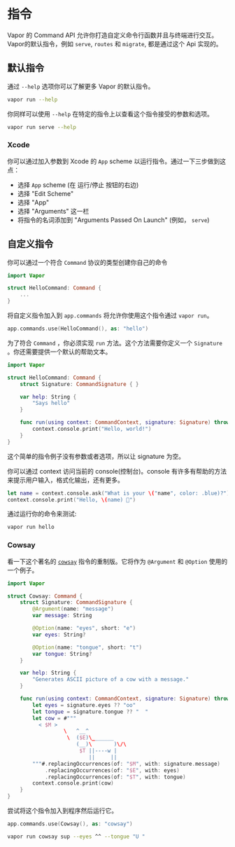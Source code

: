 # 指令

Vapor 的 Command API 允许你打造自定义命令行函数并且与终端进行交互。Vapor的默认指令，例如 `serve`, `routes` 和 `migrate`, 都是通过这个 Api 实现的。

## 默认指令

通过 `--help` 选项你可以了解更多 Vapor 的默认指令。

```sh
vapor run --help
```

你同样可以使用 `--help` 在特定的指令上以查看这个指令接受的参数和选项。

```sh
vapor run serve --help
```

### Xcode

你可以通过加入参数到 Xcode 的  `App` scheme 以运行指令。通过一下三步做到这点：

- 选择 `App` scheme (在 运行/停止 按钮的右边)
- 选择 "Edit Scheme"
- 选择 "App"
- 选择 "Arguments" 这一栏
- 将指令的名词添加到 "Arguments Passed On Launch" (例如， `serve`)

## 自定义指令

你可以通过一个符合 `Command` 协议的类型创建你自己的命令

```swift
import Vapor

struct HelloCommand: Command { 
	...
}
```

将自定义指令加入到 `app.commands` 将允许你使用这个指令通过 `vapor run`。

```swift
app.commands.use(HelloCommand(), as: "hello")
```

为了符合 `Command` ，你必须实现 `run` 方法。这个方法需要你定义一个 `Signature` 。你还需要提供一个默认的帮助文本。

```swift
import Vapor

struct HelloCommand: Command {
    struct Signature: CommandSignature { }

    var help: String {
        "Says hello"
    }

    func run(using context: CommandContext, signature: Signature) throws {
        context.console.print("Hello, world!")
    }
}
```

这个简单的指令例子没有参数或者选项，所以让 signature 为空。

你可以通过 context 访问当前的 console(控制台)。console 有许多有帮助的方法来提示用户输入，格式化输出，还有更多。

```swift
let name = context.console.ask("What is your \("name", color: .blue)?")
context.console.print("Hello, \(name) 👋")
```

通过运行你的命令来测试:

```sh
vapor run hello
```

### Cowsay

看一下这个著名的 [`cowsay`](https://en.wikipedia.org/wiki/Cowsay) 指令的重制版。它将作为 `@Argument` 和 `@Option` 使用的一个例子。

```swift
import Vapor

struct Cowsay: Command {
    struct Signature: CommandSignature {
        @Argument(name: "message")
        var message: String

        @Option(name: "eyes", short: "e")
        var eyes: String?

        @Option(name: "tongue", short: "t")
        var tongue: String?
    }

    var help: String {
        "Generates ASCII picture of a cow with a message."
    }

    func run(using context: CommandContext, signature: Signature) throws {
        let eyes = signature.eyes ?? "oo"
        let tongue = signature.tongue ?? "  "
        let cow = #"""
          < $M >
                  \   ^__^
                   \  ($E)\_______
                      (__)\       )\/\
                       $T ||----w |
                          ||     ||
        """#.replacingOccurrences(of: "$M", with: signature.message)
            .replacingOccurrences(of: "$E", with: eyes)
            .replacingOccurrences(of: "$T", with: tongue)
        context.console.print(cow)
    }
}
```

尝试将这个指令加入到程序然后运行它。

```swift
app.commands.use(Cowsay(), as: "cowsay")
```

```sh
vapor run cowsay sup --eyes ^^ --tongue "U "
```
